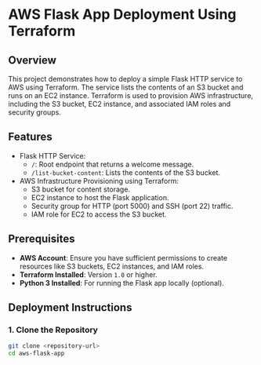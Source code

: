 # AWS Flask App Deployment Using Terraform
## Overview
This project demonstrates how to deploy a simple Flask HTTP service to AWS using Terraform. The service lists the contents of an S3 bucket and runs on an EC2 instance. Terraform is used to provision AWS infrastructure, including the S3 bucket, EC2 instance, and associated IAM roles and security groups.
## Features
- Flask HTTP Service:
  - `/`: Root endpoint that returns a welcome message.
  - `/list-bucket-content`: Lists the contents of the S3 bucket.
- AWS Infrastructure Provisioning using Terraform:
  - S3 bucket for content storage.
  - EC2 instance to host the Flask application.
  - Security group for HTTP (port 5000) and SSH (port 22) traffic.
  - IAM role for EC2 to access the S3 bucket.
## Prerequisites
- **AWS Account**: Ensure you have sufficient permissions to create resources like S3 buckets, EC2 instances, and IAM roles.
- **Terraform Installed**: Version `1.0` or higher.
- **Python 3 Installed**: For running the Flask app locally (optional).
## Deployment Instructions

### 1. Clone the Repository
```bash
git clone <repository-url>
cd aws-flask-app
